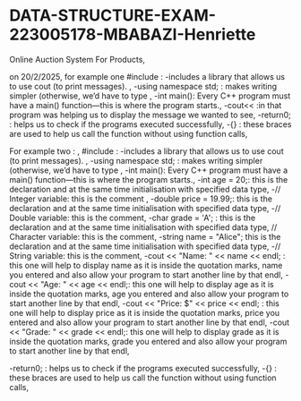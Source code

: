 # DATA-STRUCTURE-EXAM-223005178-MBABAZI-Henriette
Online Auction System For Products, 




on 20/2/2025, 
for example one #include <iostream> : -includes a library that allows us to use cout (to print messages). ,
-using namespace std; : makes writing simpler (otherwise, we’d have to type , 
-int main(): Every C++ program must have a main() function—this is where the program starts.,
-cout<< :in that program was helping us to display the message we wanted to see,
-return0; : helps us to check if the programs executed successfully,
-{} : these braces are used to help us call the function without using function calls,



For example two : ,
#include <iostream> : -includes a library that allows us to use cout (to print messages). ,
-using namespace std; : makes writing simpler (otherwise, we’d have to type , 
-int main(): Every C++ program must have a main() function—this is where the program starts.,
-int age = 20;: this is the declaration and at the same time initialisation with specified data type,
-// Integer variable: this is the comment ,
-double price = 19.99;: this is the declaration and at the same time initialisation with specified data type, 
-// Double variable:  this is the comment,
-char grade = 'A'; : this is the declaration and at the same time initialisation with specified data type,
// Character variable: this is the comment,
-string name = "Alice";  this is the declaration and at the same time initialisation with specified data type,
-// String variable: this is the comment,
-cout << "Name: " << name << endl; : this one will help to display name as it is inside the quotation marks, name you entered and also allow your program to start another line by that endl, 
-cout << "Age: " << age << endl;: this one will help to display age as it is inside the quotation marks, age you entered and also allow your program to start another line by that endl,
-cout << "Price: $" << price << endl; : this one will help to display price as it is inside the quotation marks, price you entered and also allow your program to start another line by that endl,
-cout << "Grade: " << grade << endl;: this one will help to display grade as it is inside the quotation marks, grade you entered and also allow your program to start another line by that endl,
    
-return0; : helps us to check if the programs executed successfully,
-{} : these braces are used to help us call the function without using function calls,






